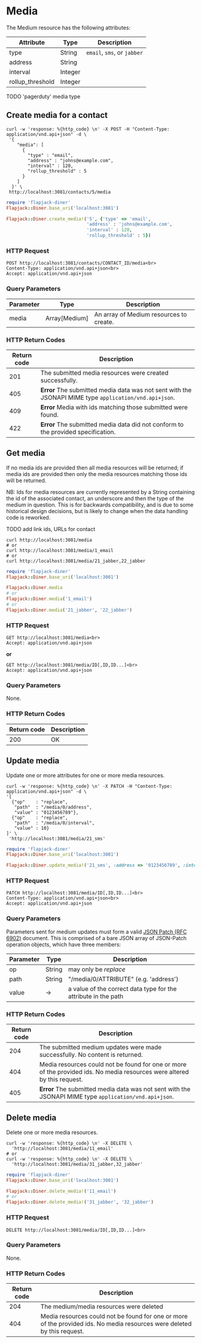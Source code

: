 
# Media

The Medium resource has the following attributes:

Attribute | Type | Description
--- | --- | ---
type | String | `email`, `sms`, or `jabber`
address | String |
interval | Integer |
rollup_threshold | Integer |

TODO 'pagerduty' media type


## Create media for a contact

```shell
curl -w 'response: %{http_code} \n' -X POST -H "Content-Type: application/vnd.api+json" -d \
 '{
    "media": [
      {
        "type" : "email",
        "address" : "johns@example.com",
        "interval" : 120,
        "rollup_threshold" : 5
      }
    ]
  }' \
 http://localhost:3081/contacts/5/media
```

```ruby
require 'flapjack-diner'
Flapjack::Diner.base_uri('localhost:3081')

Flapjack::Diner.create_media!('5', {'type' => 'email',
                              'address' : 'johns@example.com',
                              'interval' : 120,
                              'rollup_threshold' : 5})
```

### HTTP Request

    POST http://localhost:3081/contacts/CONTACT_ID/media<br>
    Content-Type: application/vnd.api+json<br>
    Accept: application/vnd.api+json

### Query Parameters

Parameter | Type | Description
--------- | ---- | -----------
media | Array[Medium] | An array of Medium resources to create.

### HTTP Return Codes

Return code | Description
--------- | -----------
201 | The submitted media resources were created successfully.
405 | **Error** The submitted media data was not sent with the JSONAPI MIME type `application/vnd.api+json`.
409 | **Error** Media with ids matching those submitted were found.
422 | **Error** The submitted media data did not conform to the provided specification.


## Get media

If no media ids are provided then all media resources will be returned; if media ids
are provided then only the media resources matching those ids will be returned.

NB: Ids for media resources are currently represented by a String
containing the id of the associated contact, an underscore and then the type
of the medium in question. This is for backwards compatibility, and is due to
some historical design decisions, but is likely to change when the data
handling code is reworked.

TODO add link ids, URLs for contact

```shell
curl http://localhost:3081/media
# or
curl http://localhost:3081/media/1_email
# or
curl http://localhost:3081/media/21_jabber,22_jabber
```

```ruby
require 'flapjack-diner'
Flapjack::Diner.base_uri('localhost:3081')

Flapjack::Diner.media
# or
Flapjack::Diner.media('1_email')
# or
Flapjack::Diner.media('21_jabber', '22_jabber')
```

### HTTP Request

    GET http://localhost:3081/media<br>
    Accept: application/vnd.api+json

**or**

    GET http://localhost:3081/media/ID[,ID,ID...]<br>
    Accept: application/vnd.api+json

### Query Parameters

None.

### HTTP Return Codes

Return code | Description
--------- | -----------
200 | OK


## Update media

Update one or more attributes for one or more media resources.

```shell
curl -w 'response: %{http_code} \n' -X PATCH -H "Content-Type: application/vnd.api+json" -d \
'[
  {"op"    : "replace",
   "path"  : "/media/0/address",
   "value" : "0123456789"},
  {"op"    : "replace",
   "path"  : "/media/0/interval",
   "value" : 10}
]' \
 'http://localhost:3081/media/21_sms'
```

```ruby
require 'flapjack-diner'
Flapjack::Diner.base_uri('localhost:3081')

Flapjack::Diner.update_media!('21_sms', :address => '0123456789', :interval => 10)
```

### HTTP Request

    PATCH http://localhost:3081/media/ID[,ID,ID...]<br>
    Content-Type: application/vnd.api+json<br>
    Accept: application/vnd.api+json

### Query Parameters

Parameters sent for medium updates must form a valid [JSON Patch (RFC 6902)](http://tools.ietf.org/html/rfc6902) document. This is comprised of a bare JSON array of JSON-Patch operation objects, which have three members:

Parameter | Type | Description
--------- | ---- | -----------
op | String | may only be *replace*
path | String | "/media/0/ATTRIBUTE" (e.g. 'address')
value | -> | a value of the correct data type for the attribute in the path

### HTTP Return Codes

Return code | Description
--------- | -----------
204 | The submitted medium updates were made successfully. No content is returned.
404 | Media resources could not be found for one or more of the provided ids. No media resources were altered by this request.
405 | **Error** The submitted media data was not sent with the JSONAPI MIME type `application/vnd.api+json`.


## Delete media

Delete one or more media resources.

```shell
curl -w 'response: %{http_code} \n' -X DELETE \
  'http://localhost:3081/media/11_email'
# or
curl -w 'response: %{http_code} \n' -X DELETE \
  'http://localhost:3081/media/31_jabber,32_jabber'
```

```ruby
require 'flapjack-diner'
Flapjack::Diner.base_uri('localhost:3081')

Flapjack::Diner.delete_media!('11_email')
# or
Flapjack::Diner.delete_media!('31_jabber', '32_jabber')
```

### HTTP Request

    DELETE http://localhost:3081/media/ID[,ID,ID...]<br>

### Query Parameters

None.

### HTTP Return Codes

Return code | Description
--------- | -----------
204 | The medium/media resources were deleted
404 | Media resources could not be found for one or more of the provided ids. No media resources were deleted by this request.
